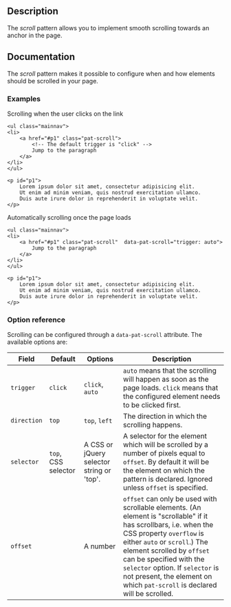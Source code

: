 ## Description

The _scroll_ pattern allows you to implement smooth scrolling towards an anchor in the page.

## Documentation

The _scroll_ pattern makes it possible to configure when and how elements
should be scrolled in your page.

### Examples

Scrolling when the user clicks on the link

    <ul class="mainnav">
    <li>
        <a href="#p1" class="pat-scroll">
            <!-- The default trigger is "click" -->
            Jump to the paragraph
        </a>
    </li>
    </ul>

    <p id="p1">
        Lorem ipsum dolor sit amet, consectetur adipisicing elit.
        Ut enim ad minim veniam, quis nostrud exercitation ullamco.
        Duis aute irure dolor in reprehenderit in voluptate velit.
    </p>

Automatically scrolling once the page loads

    <ul class="mainnav">
    <li>
        <a href="#p1" class="pat-scroll"  data-pat-scroll="trigger: auto">
            Jump to the paragraph
        </a>
    </li>
    </ul>

    <p id="p1">
        Lorem ipsum dolor sit amet, consectetur adipisicing elit.
        Ut enim ad minim veniam, quis nostrud exercitation ullamco.
        Duis aute irure dolor in reprehenderit in voluptate velit.
    </p>

### Option reference

Scrolling can be configured through a `data-pat-scroll` attribute.
The available options are:

| Field | Default | Options | Description |
| ----- | ------- | ----------- | ----------- |
| `trigger`   | `click` | `click`, `auto` | `auto` means that the scrolling will happen as soon as the page loads. `click` means that the configured element needs to be clicked first. |
| `direction` | `top`   | `top`, `left`   |  The direction in which the scrolling happens. |
| `selector`  | `top`, CSS selector| A CSS or jQuery selector string or 'top'. | A selector for the element which will be scrolled by a number of pixels equal to `offset`. By default it will be the element on which the pattern is declared. Ignored unless `offset` is specified.|
| `offset`    |         | A number   | `offset` can only be used with scrollable elements.  (An element is "scrollable" if it has scrollbars, i.e. when the CSS property `overflow` is either `auto` or `scroll`.)  The element scrolled by `offset` can be specified with the `selector` option.  If `selector` is not present, the element on which `pat-scroll` is declared will be scrolled. |
